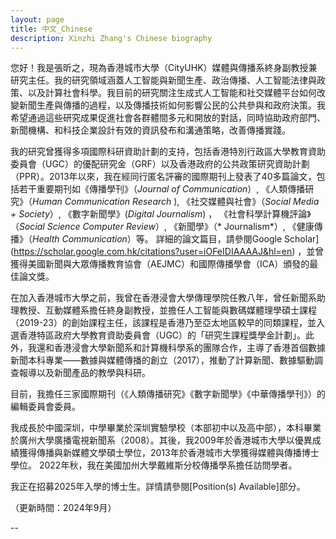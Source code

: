 ```yaml
---
layout: page
title: 中文_Chinese
description: Xinzhi Zhang's Chinese biography 
---
```



您好！我是張昕之，現為香港城市大學（CityUHK）媒體與傳播系終身副教授兼研究主任。我的研究領域涵蓋人工智能與新聞生產、政治傳播、人工智能法律與政策、以及計算社會科學。我目前的研究關注生成式人工智能和社交媒體平台如何改變新聞生產與傳播的過程，以及傳播技術如何影響公民的公共參與和政府決策。我希望通過這些研究成果促進社會各群體間多元和開放的對話，同時協助政府部門、新聞機構、和科技企業設計有效的資訊發布和溝通策略，改善傳播實踐。

我的研究曾獲得多項國際科研資助計劃的支持，包括香港特別行政區大學教育資助委員會（UGC）的優配研究金（GRF）以及香港政府的公共政策研究資助計劃（PPR）。2013年以來，我在經同行匿名評審的國際期刊上發表了40多篇論文，包括若干重要期刊如《傳播學刊》（*Journal of Communication*）, 《人類傳播研究》（*Human Communication Research* ), 《社交媒體與社會》（*Social Media + Society*）, 《數字新聞學》(*Digital Journalism*) ， 《社會科學計算機評論》（*Social Science Computer Review*）, 《新聞學》（* Journalism*）, 《健康傳播》（*Health Communication*）等。 詳細的論文篇目，請參閱Google Scholar](https://scholar.google.com.hk/citations?user=iOFeIDIAAAAJ&hl=en) ，並曾獲得美國新聞與大眾傳播教育協會（AEJMC）和國際傳播學會（ICA）頒發的最佳論文獎。

在加入香港城市大學之前，我曾在香港浸會大學傳理學院任教八年，曾任新聞系助理教授、互動媒體系擔任終身副教授，並擔任人工智能與數碼媒體理學碩士課程（2019-23）的創始課程主任，該課程是香港乃至亞太地區較早的同類課程，並入選香港特區政府大學教育資助委員會（UGC）的「研究生課程獎學金計劃」。此外，我還和香港浸會大學新聞系和計算機科學系的團隊合作，主導了香港首個數據新聞本科專業——數據與媒體傳播的創立（2017），推動了計算新聞、數據驅動調查報導以及新聞產品的教學與科研。

目前，我擔任三家國際期刊（《人類傳播研究》《數字新聞學》《中華傳播學刊》）的編輯委員會委員。

我成長於中國深圳，中學畢業於深圳實驗學校（本部初中以及高中部），本科畢業於廣州大學廣播電視新聞系（2008）。其後，我2009年於香港城市大學以優異成績獲得傳播與新媒體文學碩士學位，2013年於香港城市大學獲得媒體與傳播博士學位。 2022年秋，我在美國加州大學戴維斯分校傳播學系擔任訪問學者。

我正在招募2025年入學的博士生。詳情請參閱[Position(s) Available]部分。 

（更新時間：2024年9月） 


--
